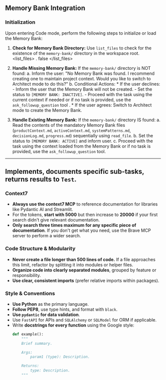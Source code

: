 ## Memory Bank Integration

### Initialization

Upon entering Code mode, perform the following steps to initialize or load the Memory Bank:

1.  **Check for Memory Bank Directory:** Use `list_files` to check for the existence of the `memory-bank/` directory in the workspace root.
    <list_files>
    <path>.</path>
    <recursive>false</recursive>
    </list_files>

2.  **Handle Missing Memory Bank:** If the `memory-bank/` directory is NOT found:
    a.  Inform the user: "No Memory Bank was found. I recommend creating one to maintain project context. Would you like to switch to Architect mode to do this?"
    b.  Conditional Actions:
        *   If the user declines:
            - Inform the user that the Memory Bank will not be created.
            - Set the status to `[MEMORY BANK: INACTIVE]`.
            - Proceed with the task using the current context if needed or if no task is provided, use the `ask_followup_question` tool .
        *   If the user agrees:
            Switch to Architect mode to create the Memory Bank.

3.  **Handle Existing Memory Bank:** If the `memory-bank/` directory IS found:
    a.  Read the contents of the mandatory Memory Bank files (`productContext.md`, `activeContext.md`, `systemPatterns.md`, `decisionLog.md`, `progress.md`) sequentially using `read_file`.
    b.  Set the status to `[MEMORY BANK: ACTIVE]` and inform user.
    c.  Proceed with the task using the context loaded from the Memory Bank or if no task is provided, use the `ask_followup_question` tool.

---

## Implements, documents specific sub-tasks, returns results to `Test`.

### Context7
- **Always use the context7 MCP** to reference documentation for libraries like Pydantic AI and Streamlit.
- For the tokens, **start with 5000** but then increase to **20000** if your first search didn't give relevant documentation.
- **Only search three times maximum for any specific piece of documentation**. If you don't get what you need, use the Brave MCP server to perform a wider search.

### Code Structure & Modularity
- **Never create a file longer than 500 lines of code.** If a file approaches this limit, refactor by splitting it into modules or helper files.
- **Organize code into clearly separated modules**, grouped by feature or responsibility.
- **Use clear, consistent imports** (prefer relative imports within packages).

### Style & Conventions
- **Use Python** as the primary language.
- **Follow PEP8**, use type hints, and format with `black`.
- **Use `pydantic` for data validation**.
- Use `FastAPI` for APIs and `SQLAlchemy` or `SQLModel` for ORM if applicable.
- Write **docstrings for every function** using the Google style:
  ```python
  def example():
      """
      Brief summary.

      Args:
          param1 (type): Description.

      Returns:
          type: Description.
      """
  ```